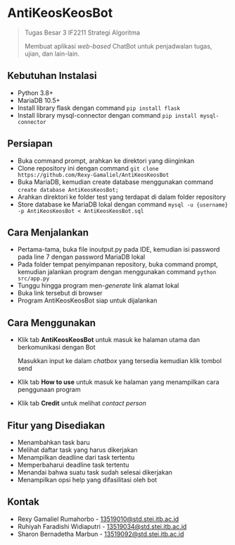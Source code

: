 # AntiKeosKeosBot
>Tugas Besar 3 IF2211 Strategi Algoritma
>
>Membuat aplikasi *web-based* ChatBot untuk penjadwalan tugas, ujian, dan lain-lain.

## Kebutuhan Instalasi
* Python 3.8+
* MariaDB 10.5+
* Install library flask dengan command `pip install flask` 
* Install library mysql-connector dengan command `pip install mysql-connector`

## Persiapan
* Buka command prompt, arahkan ke direktori yang diinginkan
* Clone repository ini dengan command `git clone https://github.com/Rexy-Gamaliel/AntiKeosKeosBot`
* Buka MariaDB, kemudian create database menggunakan command `create database AntiKeosKeosBot;`
* Arahkan direktori ke folder test yang terdapat di dalam folder repository
* Store database ke MariaDB lokal dengan command `mysql -u {username} -p AntiKeosKeosBot < AntiKeosKeosBot.sql`

## Cara Menjalankan
* Pertama-tama, buka file inoutput.py pada IDE, kemudian isi password pada line 7 dengan password MariaDB lokal
* Pada folder tempat penyimpanan repository, buka command prompt, kemudian jalankan program dengan menggunakan command `python src/app.py`
* Tunggu hingga program men-_generate_ link alamat lokal
* Buka link tersebut di browser
* Program AntiKeosKeosBot siap untuk dijalankan

## Cara Menggunakan
* Klik tab **AntiKeosKeosBot** untuk masuk ke halaman utama dan berkomunikasi dengan Bot
   
  Masukkan input ke dalam _chatbox_ yang tersedia kemudian klik tombol send
* Klik tab **How to use** untuk masuk ke halaman yang menampilkan cara penggunaan program
* Klik tab **Credit** untuk melihat _contact person_

## Fitur yang Disediakan
* Menambahkan task baru
* Melihat daftar task yang harus dikerjakan
* Menampilkan deadline dari task tertentu
* Memperbaharui deadline task tertentu
* Menandai bahwa suatu task sudah selesai dikerjakan
* Menampilkan opsi help yang difasilitasi oleh bot

## Kontak
* Rexy Gamaliel Rumahorbo - 13519010@std.stei.itb.ac.id
* Ruhiyah Faradishi Widiaputri - 13519034@std.stei.itb.ac.id
* Sharon Bernadetha Marbun - 13519092@std.stei.itb.ac.id



